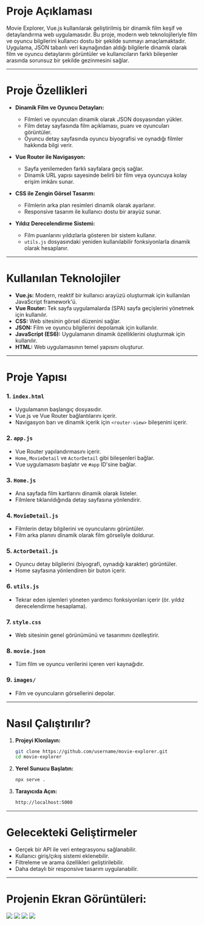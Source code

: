 # Proje Açıklaması

Movie Explorer, Vue.js kullanılarak geliştirilmiş bir dinamik film keşif ve detaylandırma web uygulamasıdır. Bu proje, modern web teknolojileriyle film ve oyuncu bilgilerini kullanıcı dostu bir şekilde sunmayı amaçlamaktadır. Uygulama, JSON tabanlı veri kaynağından aldığı bilgilerle dinamik olarak film ve oyuncu detaylarını görüntüler ve kullanıcıların farklı bileşenler arasında sorunsuz bir şekilde gezinmesini sağlar.

---

# Proje Özellikleri

- **Dinamik Film ve Oyuncu Detayları:**
  - Filmleri ve oyuncuları dinamik olarak JSON dosyasından yükler.
  - Film detay sayfasında film açıklaması, puanı ve oyuncuları görüntüler.
  - Oyuncu detay sayfasında oyuncu biyografisi ve oynadığı filmler hakkında bilgi verir.

- **Vue Router ile Navigasyon:**
  - Sayfa yenilemeden farklı sayfalara geçiş sağlar.
  - Dinamik URL yapısı sayesinde belirli bir film veya oyuncuya kolay erişim imkânı sunar.

- **CSS ile Zengin Görsel Tasarım:**
  - Filmlerin arka plan resimleri dinamik olarak ayarlanır.
  - Responsive tasarım ile kullanıcı dostu bir arayüz sunar.

- **Yıldız Derecelendirme Sistemi:**
  - Film puanlarını yıldızlarla gösteren bir sistem kullanır.
  - `utils.js` dosyasındaki yeniden kullanılabilir fonksiyonlarla dinamik olarak hesaplanır.

---

# Kullanılan Teknolojiler

- **Vue.js:** Modern, reaktif bir kullanıcı arayüzü oluşturmak için kullanılan JavaScript framework'ü.
- **Vue Router:** Tek sayfa uygulamalarda (SPA) sayfa geçişlerini yönetmek için kullanılır.
- **CSS:** Web sitesinin görsel düzenini sağlar.
- **JSON:** Film ve oyuncu bilgilerini depolamak için kullanılır.
- **JavaScript (ES6):** Uygulamanın dinamik özelliklerini oluşturmak için kullanılır.
- **HTML:** Web uygulamasının temel yapısını oluşturur.

---

# Proje Yapısı

### 1. `index.html`
- Uygulamanın başlangıç dosyasıdır.
- Vue.js ve Vue Router bağlantılarını içerir.
- Navigasyon barı ve dinamik içerik için `<router-view>` bileşenini içerir.

### 2. `app.js`
- Vue Router yapılandırmasını içerir.
- `Home`, `MovieDetail` ve `ActorDetail` gibi bileşenleri bağlar.
- Vue uygulamasını başlatır ve `#app` ID'sine bağlar.

### 3. `Home.js`
- Ana sayfada film kartlarını dinamik olarak listeler.
- Filmlere tıklanıldığında detay sayfasına yönlendirir.

### 4. `MovieDetail.js`
- Filmlerin detay bilgilerini ve oyuncularını görüntüler.
- Film arka planını dinamik olarak film görseliyle doldurur.

### 5. `ActorDetail.js`
- Oyuncu detay bilgilerini (biyografi, oynadığı karakter) görüntüler.
- Home sayfasına yönlendiren bir buton içerir.

### 6. `utils.js`
- Tekrar eden işlemleri yöneten yardımcı fonksiyonları içerir (ör. yıldız derecelendirme hesaplama).

### 7. `style.css`
- Web sitesinin genel görünümünü ve tasarımını özelleştirir.

### 8. `movie.json`
- Tüm film ve oyuncu verilerini içeren veri kaynağıdır.

### 9. `images/`
- Film ve oyuncuların görsellerini depolar.

---

# Nasıl Çalıştırılır?

1. **Projeyi Klonlayın:**
   ```bash
   git clone https://github.com/username/movie-explorer.git
   cd movie-explorer
2. **Yerel Sunucu Başlatın:**
   ```bash
   npx serve .

3. **Tarayıcıda Açın:**
   ```bash
   http://localhost:5000

  ---
# Gelecekteki Geliştirmeler

- Gerçek bir API ile veri entegrasyonu sağlanabilir.
- Kullanıcı giriş/çıkış sistemi eklenebilir.
- Filtreleme ve arama özellikleri geliştirilebilir.
- Daha detaylı bir responsive tasarım uygulanabilir.

---
# Projenin Ekran Görüntüleri:
 <div>
  <img src="VueMoviesProject/Preview/1.png"/>
  <img src="VueMoviesProject/Preview/2.png"/>
  <img src="VueMoviesProject/Preview/3.png"/>
  <img src="VueMoviesProject/Preview/4.png"/>
</div>
